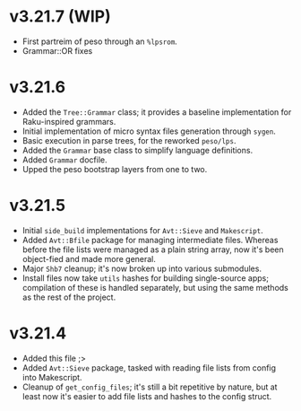 # v3.21.7 (WIP)

- First partreim of peso through an `%lpsrom`.
- Grammar::OR fixes

# v3.21.6

- Added the `Tree::Grammar` class; it provides a baseline implementation for Raku-inspired grammars.
- Initial implementation of micro syntax files generation through `sygen`.
- Basic execution in parse trees, for the reworked `peso/lps`.
- Added the `Grammar` base class to simplify language definitions.
- Added `Grammar` docfile.
- Upped the peso bootstrap layers from one to two.

# v3.21.5

- Initial `side_build` implementations for `Avt::Sieve` and `Makescript`.
- Added `Avt::Bfile` package for managing intermediate files. Whereas before the file lists were managed as a plain string array, now it's been object-fied and made more general.
- Major `Shb7` cleanup; it's now broken up into various submodules.
- Install files now take `utils` hashes for building single-source apps; compilation of these is handled separately, but using the same methods as the rest of the project.

# v3.21.4

- Added this file ;>
- Added `Avt::Sieve` package, tasked with reading file lists from config into Makescript.
- Cleanup of `get_config_files`; it's still a bit repetitive by nature, but at least now it's easier to add file lists and hashes to the config struct.
